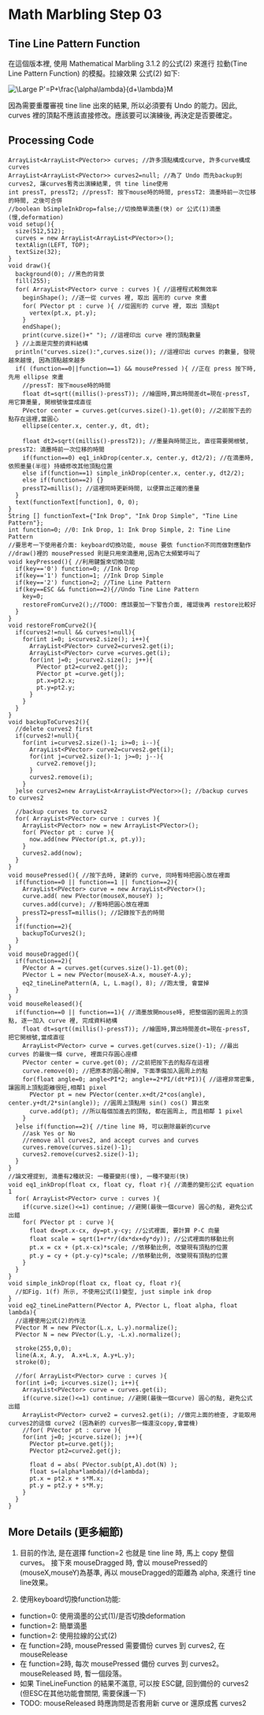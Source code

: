 Math Marbling Step 03
=====================

Tine Line Pattern Function
--------------------------

在這個版本裡, 使用 Mathematical Marbling 3.1.2 的公式(2) 來進行 拉動(Tine Line Pattern Function) 的模擬。拉線效果 公式(2) 如下:

![\Large P'=P+\frac{\alpha\lambda}{d+\lambda}M](https://latex.codecogs.com/gif.latex?\mathbf{P'}=\mathbf{P}&plus;\frac{\alpha\lambda}{d&plus;\lambda}\mathbf{M})

因為需要重覆審視 tine line 出來的結果, 所以必須要有 Undo 的能力。因此, curves 裡的頂點不應該直接修改。應該要可以演練後, 再決定是否要確定。

Processing Code
---------------

```Processing
ArrayList<ArrayList<PVector>> curves; //許多頂點構成curve, 許多curve構成curves
ArrayList<ArrayList<PVector>> curves2=null; //為了 Undo 而先backup到curves2, 讓curves暫秀出演練結果, 供 tine line使用
int pressT, pressT2; //pressT: 按下mouse時的時間, pressT2: 滴墨時前一次位移的時間, 之後可合併
//boolean bSimpleInkDrop=false;//切換簡單滴墨(快) or 公式(1)滴墨(慢,deformation)
void setup(){
  size(512,512);
  curves = new ArrayList<ArrayList<PVector>>();
  textAlign(LEFT, TOP);
  textSize(32);
}
void draw(){
  background(0); //黑色的背景
  fill(255);
  for( ArrayList<PVector> curve : curves ){ //這裡程式較無效率
    beginShape(); //逐一從 curves 裡, 取出 圓形的 curve 來畫 
    for( PVector pt : curve ){ //從圓形的 curve 裡, 取出 頂點pt
      vertex(pt.x, pt.y);
    }
    endShape();
    print(curve.size()+" "); //這裡印出 curve 裡的頂點數量
  } //上面是完整的資料結構
  println("curves.size():",curves.size()); //這裡印出 curves 的數量, 發現越來越慢, 因為頂點越來越多
  if( (function==0||function==1) && mousePressed ){ //正在 press 按下時, 先用 ellipse 來畫
    //pressT: 按下mouse時的時間
    float dt=sqrt((millis()-pressT)); //繪圖時,算出時間差dt=現在-pressT, 用它算墨量, 開根號後當成直徑
    PVector center = curves.get(curves.size()-1).get(0); //之前按下去的點存在這裡,當圓心
    ellipse(center.x, center.y, dt, dt);
    
    float dt2=sqrt((millis()-pressT2)); //墨量與時間正比, 直徑需要開根號, pressT2: 滴墨時前一次位移的時間
    if(function==0) eq1_inkDrop(center.x, center.y, dt2/2); //在滴墨時, 依照墨量(半徑) 持續修改其他頂點位置
    else if(function==1) simple_inkDrop(center.x, center.y, dt2/2);
    else if(function==2) {}
    pressT2=millis(); //這裡同時更新時間, 以便算出正確的墨量
  }
  text(functionText[function], 0, 0);
}
String [] functionText={"Ink Drop", "Ink Drop Simple", "Tine Line Pattern"};
int function=0; //0: Ink Drop, 1: Ink Drop Simple, 2: Tine Line Pattern
//要思考一下使用者介面: keyboard切換功能, mouse 要依 function不同而做對應動作
//draw()裡的 mousePressed 則是只用來滴墨用,因為它太頻繁呼叫了
void keyPressed(){ //利用鍵盤來切換功能
  if(key=='0') function=0; //Ink Drop
  if(key=='1') function=1; //Ink Drop Simple
  if(key=='2') function=2; //Tine Line Pattern
  if(key==ESC && function==2){//Undo Tine Line Pattern
    key=0;
    restoreFromCurve2();//TODO: 應該要加一下警告介面, 確認後再 restore比較好
  }
}
void restoreFromCurve2(){
  if(curves2!=null && curves!=null){
    for(int i=0; i<curves2.size(); i++){
      ArrayList<PVector> curve2=curves2.get(i);
      ArrayList<PVector> curve =curves.get(i);
      for(int j=0; j<curve2.size(); j++){
        PVector pt2=curve2.get(j);
        PVector pt =curve.get(j);
        pt.x=pt2.x;
        pt.y=pt2.y;
      }
    }
  }
}
void backupToCurves2(){
  //delete curves2 first
  if(curves2!=null){
    for(int i=curves2.size()-1; i>=0; i--){
      ArrayList<PVector> curve2=curves2.get(i);
      for(int j=curve2.size()-1; j>=0; j--){
        curve2.remove(j);
      }
      curves2.remove(i);
    }
  }else curves2=new ArrayList<ArrayList<PVector>>(); //backup curves to curves2
  
  //backup curves to curves2
  for( ArrayList<PVector> curve : curves ){
    ArrayList<PVector> now = new ArrayList<PVector>();
    for( PVector pt : curve ){
      now.add(new PVector(pt.x, pt.y));
    }
    curves2.add(now);
  }
}
void mousePressed(){ //按下去時, 建新的 curve, 同時暫時把圓心放在裡面
  if(function==0 || function==1 || function==2){
    ArrayList<PVector> curve = new ArrayList<PVector>();
    curve.add( new PVector(mouseX,mouseY) );
    curves.add(curve); //暫時把圓心放在裡面
    pressT2=pressT=millis(); //記錄按下去的時間
  }
  if(function==2){
    backupToCurves2();
  }
}
void mouseDragged(){
  if(function==2){
    PVector A = curves.get(curves.size()-1).get(0);
    PVector L = new PVector(mouseX-A.x, mouseY-A.y);
    eq2_tineLinePattern(A, L, L.mag(), 8); //跑太慢, 會當掉
  }
}
void mouseReleased(){
  if(function==0 || function==1){ //滴墨放開mouse時, 把整個圓的圓周上的頂點, 逐一加入 curve 裡, 完成資料結構
    float dt=sqrt((millis()-pressT)); //繪圖時,算出時間差dt=現在-pressT, 把它開根號,當成直徑
    ArrayList<PVector> curve = curves.get(curves.size()-1); //最出 curves 的最後一條 curve, 裡面只存圓心座標
    PVector center = curve.get(0); //之前把按下去的點存在這裡
    curve.remove(0); //把原本的圓心刪掉, 下面準備加入圓周上的點
    for(float angle=0; angle<PI*2; angle+=2*PI/(dt*PI)){ //這裡非常密集,讓圓周上頂點距離很短,相鄰1 pixel
      PVector pt = new PVector(center.x+dt/2*cos(angle), center.y+dt/2*sin(angle)); //圓周上頂點用 sin() cos() 算出來
      curve.add(pt); //所以每個加進去的頂點, 都在圓周上, 而且相鄰 1 pixel
    }
  }else if(function==2){ //tine line 時, 可以刪除最新的curve
    //ask Yes or No 
    //remove all curves2, and accept curves and curves
    curves.remove(curves.size()-1);
    curves2.remove(curves2.size()-1);
  }
}
//論文裡提到, 滴墨有2種狀況: 一種要變形(慢), 一種不變形(快)
void eq1_inkDrop(float cx, float cy, float r){ //滴墨的變形公式 equation 1
  for( ArrayList<PVector> curve : curves ){
    if(curve.size()<=1) continue; //避開(最後一個curve) 圓心的點, 避免公式出錯
    for( PVector pt : curve ){
      float dx=pt.x-cx, dy=pt.y-cy; //公式裡面, 要計算 P-C 向量
      float scale = sqrt(1+r*r/(dx*dx+dy*dy)); //公式裡面的移動比例
      pt.x = cx + (pt.x-cx)*scale; //依移動比例, 改變現有頂點的位置
      pt.y = cy + (pt.y-cy)*scale; //依移動比例, 改變現有頂點的位置
    }
  }
}
void simple_inkDrop(float cx, float cy, float r){
  //如Fig. 1(f) 所示, 不使用公式(1)變型, just simple ink drop 
}
void eq2_tineLinePattern(PVector A, PVector L, float alpha, float lambda){
  //這裡使用公式(2)的作法
  PVector M = new PVector(L.x, L.y).normalize();
  PVector N = new PVector(L.y, -L.x).normalize();

  stroke(255,0,0);
  line(A.x, A.y,  A.x+L.x, A.y+L.y);
  stroke(0);
  
  //for( ArrayList<PVector> curve : curves ){
  for(int i=0; i<curves.size(); i++){
    ArrayList<PVector> curve = curves.get(i);
    if(curve.size()<=1) continue; //避開(最後一個curve) 圓心的點, 避免公式出錯
    ArrayList<PVector> curve2 = curves2.get(i); //做完上面的檢查, 才能取用 curves2的這個 curve2 (因為新的 curves那一條還沒copy,會當機) 
    //for( PVector pt : curve ){
    for(int j=0; j<curve.size(); j++){
      PVector pt=curve.get(j);
      PVector pt2=curve2.get(j);
      
      float d = abs( PVector.sub(pt,A).dot(N) );
      float s=(alpha*lambda)/(d+lambda);
      pt.x = pt2.x + s*M.x;
      pt.y = pt2.y + s*M.y;
    }
  }
}
```

More Details (更多細節)
-----------------------

1. 目前的作法, 是在選擇 function=2 也就是 tine line 時, 馬上 copy 整個 curves。
接下來 mouseDragged 時, 會以 mousePressed的(mouseX,mouseY)為基準, 再以 mouseDragged的距離為 alpha, 來進行 tine line效果。

2. 使用keyboard切換function功能:  
  - function=0: 使用滴墨的公式(1)/是否切換deformation
  - function=2: 簡單滴墨
  - function=2: 使用拉線的公式(2)
  - 在 function=2時, mousePressed 需要備份 curves 到 curves2, 在 mouseRelease
  - 在 function=2時, 每次 mousePressed 備份 curves 到 curves2。mouseReleased 時, 暫一個段落。
  - 如果 TineLineFunction 的結果不滿意, 可以按 ESC鍵, 回到備份的 curves2 (但ESC在其他功能會關閉, 需要保護一下)
  - TODO: mouseReleased 時應詢問是否套用新 curve or 還原成舊 curves2
